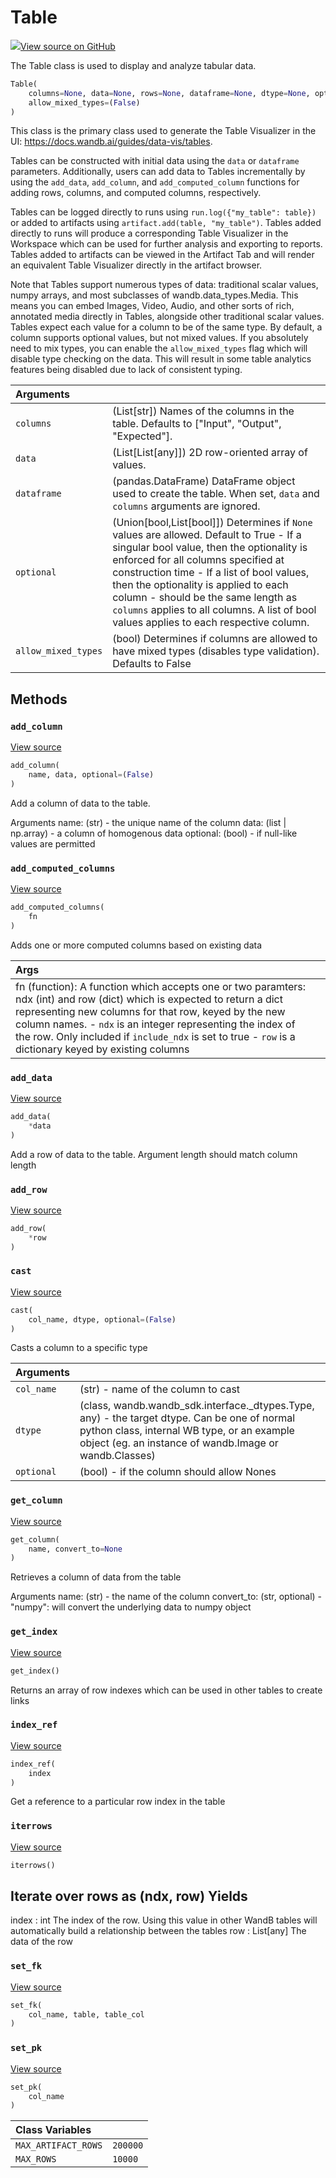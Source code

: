 # Table



[![](https://www.tensorflow.org/images/GitHub-Mark-32px.png)View source on GitHub](https://www.github.com/wandb/client/tree/v0.11.0/wandb/data_types.py#L135-L806)



The Table class is used to display and analyze tabular data.

```python
Table(
    columns=None, data=None, rows=None, dataframe=None, dtype=None, optional=(True),
    allow_mixed_types=(False)
)
```




This class is the primary class used to generate the Table Visualizer
in the UI: https://docs.wandb.ai/guides/data-vis/tables.

Tables can be constructed with initial data using the `data` or
`dataframe` parameters. Additionally, users can add data to Tables
incrementally by using the `add_data`, `add_column`, and
`add_computed_column` functions for adding rows, columns, and computed
columns, respectively.

Tables can be logged directly to runs using `run.log({"my_table": table})`
or added to artifacts using `artifact.add(table, "my_table")`. Tables added
directly to runs will produce a corresponding Table Visualizer in the
Workspace which can be used for further analysis and exporting to reports.
Tables added to artifacts can be viewed in the Artifact Tab and will render
an equivalent Table Visualizer directly in the artifact browser.

Note that Tables support numerous types of data: traditional scalar values,
numpy arrays, and most subclasses of wandb.data_types.Media. This means you
can embed Images, Video, Audio, and other sorts of rich, annotated media
directly in Tables, alongside other traditional scalar values. Tables expect
each value for a column to be of the same type. By default, a column supports
optional values, but not mixed values. If you absolutely need to mix types,
you can enable the `allow_mixed_types` flag which will disable type checking
on the data. This will result in some table analytics features being disabled
due to lack of consistent typing.

| Arguments |  |
| :--- | :--- |
|  `columns` |  (List[str]) Names of the columns in the table. Defaults to ["Input", "Output", "Expected"]. |
|  `data` |  (List[List[any]]) 2D row-oriented array of values. |
|  `dataframe` |  (pandas.DataFrame) DataFrame object used to create the table. When set, `data` and `columns` arguments are ignored. |
|  `optional` |  (Union[bool,List[bool]]) Determines if `None` values are allowed. Default to True - If a singular bool value, then the optionality is enforced for all columns specified at construction time - If a list of bool values, then the optionality is applied to each column - should be the same length as `columns` applies to all columns. A list of bool values applies to each respective column. |
|  `allow_mixed_types` |  (bool) Determines if columns are allowed to have mixed types (disables type validation). Defaults to False |



## Methods

<h3 id="add_column"><code>add_column</code></h3>

[View source](https://www.github.com/wandb/client/tree/v0.11.0/wandb/data_types.py#L704-L743)

```python
add_column(
    name, data, optional=(False)
)
```

Add a column of data to the table.

Arguments
    name: (str) - the unique name of the column
    data: (list | np.array) - a column of homogenous data
    optional: (bool) - if null-like values are permitted

<h3 id="add_computed_columns"><code>add_computed_columns</code></h3>

[View source](https://www.github.com/wandb/client/tree/v0.11.0/wandb/data_types.py#L786-L806)

```python
add_computed_columns(
    fn
)
```

Adds one or more computed columns based on existing data


| Args |  |
| :--- | :--- |
|  fn (function): A function which accepts one or two paramters: ndx (int) and row (dict) which is expected to return a dict representing new columns for that row, keyed by the new column names. - `ndx` is an integer representing the index of the row. Only included if `include_ndx` is set to true - `row` is a dictionary keyed by existing columns |



<h3 id="add_data"><code>add_data</code></h3>

[View source](https://www.github.com/wandb/client/tree/v0.11.0/wandb/data_types.py#L385-L415)

```python
add_data(
    *data
)
```

Add a row of data to the table. Argument length should match column length


<h3 id="add_row"><code>add_row</code></h3>

[View source](https://www.github.com/wandb/client/tree/v0.11.0/wandb/data_types.py#L381-L383)

```python
add_row(
    *row
)
```




<h3 id="cast"><code>cast</code></h3>

[View source](https://www.github.com/wandb/client/tree/v0.11.0/wandb/data_types.py#L280-L334)

```python
cast(
    col_name, dtype, optional=(False)
)
```

Casts a column to a specific type


| Arguments |  |
| :--- | :--- |
|  `col_name` |  (str) - name of the column to cast |
|  `dtype` |  (class, wandb.wandb_sdk.interface._dtypes.Type, any) - the target dtype. Can be one of normal python class, internal WB type, or an example object (eg. an instance of wandb.Image or wandb.Classes) |
|  `optional` |  (bool) - if the column should allow Nones |



<h3 id="get_column"><code>get_column</code></h3>

[View source](https://www.github.com/wandb/client/tree/v0.11.0/wandb/data_types.py#L745-L768)

```python
get_column(
    name, convert_to=None
)
```

Retrieves a column of data from the table

Arguments
    name: (str) - the name of the column
    convert_to: (str, optional)
        - "numpy": will convert the underlying data to numpy object

<h3 id="get_index"><code>get_index</code></h3>

[View source](https://www.github.com/wandb/client/tree/v0.11.0/wandb/data_types.py#L770-L777)

```python
get_index()
```

Returns an array of row indexes which can be used in other tables to create links


<h3 id="index_ref"><code>index_ref</code></h3>

[View source](https://www.github.com/wandb/client/tree/v0.11.0/wandb/data_types.py#L779-L784)

```python
index_ref(
    index
)
```

Get a reference to a particular row index in the table


<h3 id="iterrows"><code>iterrows</code></h3>

[View source](https://www.github.com/wandb/client/tree/v0.11.0/wandb/data_types.py#L583-L596)

```python
iterrows()
```

Iterate over rows as (ndx, row)
Yields
------
index : int
    The index of the row. Using this value in other WandB tables
    will automatically build a relationship between the tables
row : List[any]
    The data of the row

<h3 id="set_fk"><code>set_fk</code></h3>

[View source](https://www.github.com/wandb/client/tree/v0.11.0/wandb/data_types.py#L603-L607)

```python
set_fk(
    col_name, table, table_col
)
```




<h3 id="set_pk"><code>set_pk</code></h3>

[View source](https://www.github.com/wandb/client/tree/v0.11.0/wandb/data_types.py#L598-L601)

```python
set_pk(
    col_name
)
```








| Class Variables |  |
| :--- | :--- |
|  `MAX_ARTIFACT_ROWS`<a id="MAX_ARTIFACT_ROWS"></a> |  `200000` |
|  `MAX_ROWS`<a id="MAX_ROWS"></a> |  `10000` |

